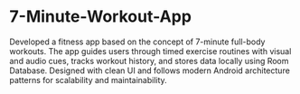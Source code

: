 # 7-Minute-Workout-App
Developed a fitness app based on the concept of 7-minute full-body workouts. The app guides users through timed exercise routines with visual and audio cues, tracks workout history, and stores data locally using Room Database. Designed with clean UI and follows modern Android architecture patterns for scalability and maintainability.
